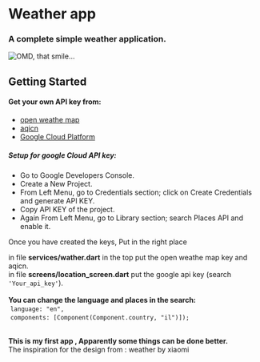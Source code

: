 # Weather app

### A complete simple weather application.

![OMD, that smile...](https://media.giphy.com/media/aDFewF551mpb3kx2EM/giphy.gif)

## Getting Started
#### Get your own API key from:
 * [open weathe map](https://openweathermap.org/api)
 * [aqicn](https://aqicn.org/api/)
 * [Google Cloud Platform](https://console.cloud.google.com/)

##### Setup for google Cloud API key:
  * Go to Google Developers Console.<br/>
  * Create a New Project.<br/>
  * From Left Menu, go to Credentials section; click on Create Credentials and generate API KEY.<br/>
  * Copy API KEY of the project.<br/>
  * Again From Left Menu, go to Library section; search Places API and enable it.<br/>

  Once you have created the keys,
  Put in the right place
  
  in file **services/wather.dart** in the top put the open weathe map key and aqicn.<br/>
  in file **screens/location_screen.dart** put the google api key (search ``` 'Your_api_key' ```).<br/>
  <br/>
    **You can change the language and places in the search:**<br/>
         &nbsp;```language: "en",```<br/>
         &nbsp;```components: [Component(Component.country, "il")]); ```
        <br/>
        <br/>

**This is my first app , Apparently some things can be done better.**<br/>
The inspiration for the design from :  weather by xiaomi 

      
    

